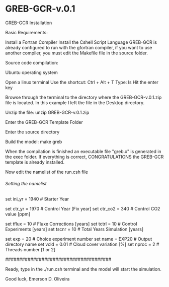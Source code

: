 # GREB-GCR-v.0.1

GREB-GCR Installation

Basic Requirements:

Install a Fortran Compiler
Install the Cshell Script Language
GREB-GCR is already configured to run with the gfortran compiler,
if you want to use another compiler, you must edit the Makefile file in the source folder.

Source code compilation:

Ubuntu operating system

Open a linux terminal
Use the shortcut: Ctrl + Alt + T
Type: ls
Hit the enter key

Browse through the terminal to the directory where the GREB-GCR-v.0.1.zip file is located. 
In this example I left the file in the Desktop directory.

Unzip the file: unzip GREB-GCR-v.0.1.zip

Enter the GREB-GCR Template Folder

Enter the source directory

Build the model: make greb

When the compilation is finished an executable file "greb.x" is generated in the exec folder. 
If everything is correct, CONGRATULATIONS the GREB-GCR template is already installed.

Now edit the namelist of the run.csh file

###### Setting the namelist #########

set ini_yr  =  1940      # Starter Year 

set ctr_yr  =  1970      # Control Year [Fix year] 
set ctr_co2 =  340       # Control CO2 value [ppm]

set tflux   =  10        # Fluxe Corrections [years]
set tctrl   =  10        # Control Experiments [years]
set tscnr   =  10        # Total Years Simulation [years]
 
set exp     =  20        # Choice experiment number
set name    =  EXP20     # Output directory name
set vcld    =  0.01      # Cloud cover variation [%]
set nproc   =  2         # Threads number [1 or 2]

######################################

Ready, type in the ./run.csh terminal and the model will start the simulation.

Good luck,
Emerson D. Oliveira





